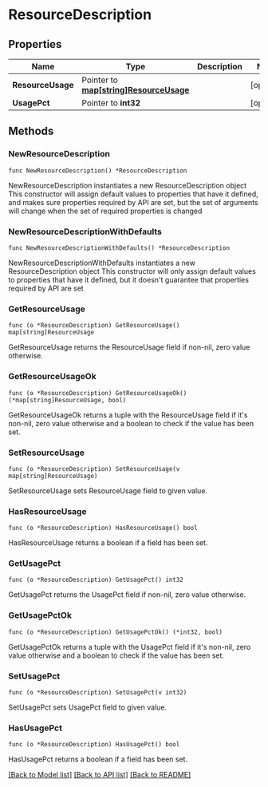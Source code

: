 # ResourceDescription

## Properties

Name | Type | Description | Notes
------------ | ------------- | ------------- | -------------
**ResourceUsage** | Pointer to [**map[string]ResourceUsage**](ResourceUsage.md) |  | [optional] 
**UsagePct** | Pointer to **int32** |  | [optional] 

## Methods

### NewResourceDescription

`func NewResourceDescription() *ResourceDescription`

NewResourceDescription instantiates a new ResourceDescription object
This constructor will assign default values to properties that have it defined,
and makes sure properties required by API are set, but the set of arguments
will change when the set of required properties is changed

### NewResourceDescriptionWithDefaults

`func NewResourceDescriptionWithDefaults() *ResourceDescription`

NewResourceDescriptionWithDefaults instantiates a new ResourceDescription object
This constructor will only assign default values to properties that have it defined,
but it doesn't guarantee that properties required by API are set

### GetResourceUsage

`func (o *ResourceDescription) GetResourceUsage() map[string]ResourceUsage`

GetResourceUsage returns the ResourceUsage field if non-nil, zero value otherwise.

### GetResourceUsageOk

`func (o *ResourceDescription) GetResourceUsageOk() (*map[string]ResourceUsage, bool)`

GetResourceUsageOk returns a tuple with the ResourceUsage field if it's non-nil, zero value otherwise
and a boolean to check if the value has been set.

### SetResourceUsage

`func (o *ResourceDescription) SetResourceUsage(v map[string]ResourceUsage)`

SetResourceUsage sets ResourceUsage field to given value.

### HasResourceUsage

`func (o *ResourceDescription) HasResourceUsage() bool`

HasResourceUsage returns a boolean if a field has been set.

### GetUsagePct

`func (o *ResourceDescription) GetUsagePct() int32`

GetUsagePct returns the UsagePct field if non-nil, zero value otherwise.

### GetUsagePctOk

`func (o *ResourceDescription) GetUsagePctOk() (*int32, bool)`

GetUsagePctOk returns a tuple with the UsagePct field if it's non-nil, zero value otherwise
and a boolean to check if the value has been set.

### SetUsagePct

`func (o *ResourceDescription) SetUsagePct(v int32)`

SetUsagePct sets UsagePct field to given value.

### HasUsagePct

`func (o *ResourceDescription) HasUsagePct() bool`

HasUsagePct returns a boolean if a field has been set.


[[Back to Model list]](../README.md#documentation-for-models) [[Back to API list]](../README.md#documentation-for-api-endpoints) [[Back to README]](../README.md)


